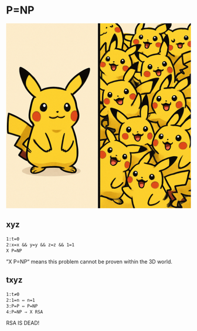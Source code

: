 # P=NP

![image](P=NP.png)

## xyz

```
1:t=0
2:x=x && y=y && z=z && 1=1
X P=NP
```

”X P=NP“ means this problem cannot be proven within the 3D world.

## txyz

```
1:t≠0
2:1=n ⇔ n=1
3:P=P ⇔ P=NP
4:P=NP ⇒ X RSA
```

RSA IS DEAD!
